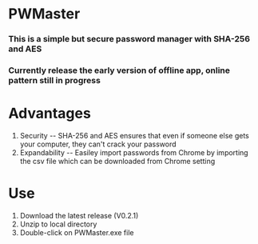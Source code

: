 # PWMaster
### This is a simple but secure password manager with SHA-256 and AES 
### Currently release the early version of offline app, online pattern still in progress

# Advantages
1. Security -- SHA-256 and AES ensures that even if someone else gets your computer, they can't crack your password <br>
2. Expandability -- Easiley import passwords from Chrome by importing the csv file which can be downloaded from Chrome setting

# Use
1. Download the latest release (V0.2.1) <br>
2. Unzip to local directory <br>
3. Double-click on PWMaster.exe file
